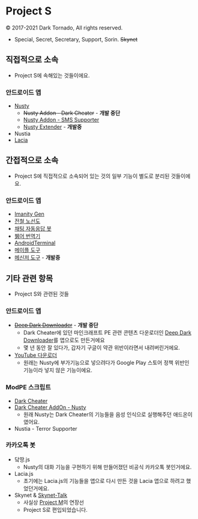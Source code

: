 # Project S
© 2017-2021 Dark Tornado, All rights reserved.
* Special, Secret, Secretary, Support, Sorin. <s>Skynet</s>

## 직접적으로 소속
* Project S에 속해있는 것들이에요.

### 안드로이드 앱
* [Nusty](https://play.google.com/store/apps/details?id=com.darktornado.nusty)
  * ~~Nusty Addon - Dark Cheater~~ - **개발 중단**
  * [Nusty Addon - SMS Supporter](https://blog.naver.com/dt3141592/221524480538)
  * [Nusty Extender](NustyExtender) - **개발중**
* Nustia
* [Lacia](https://github.com/DarkTornado/Lacia)

## 간접적으로 소속
* Project S에 직접적으로 소속되어 있는 것의 일부 기능이 별도로 분리된 것들이에요.

### 안드로이드 앱
* [Imanity Gen](https://play.google.com/store/apps/details?id=com.darktornado.imanity)
* [전철 노선도](https://play.google.com/store/apps/details?id=com.darktornado.metromap)
* [채팅 자동응답 봇](https://play.google.com/store/apps/details?id=com.darktornado.chatbot)
* [뷁어 번역기](https://github.com/DarkTornado/BreakIt-Translator)
* [AndroidTerminal](https://github.com/DarkTornado/AndroidTerminal)
* [메이플 도구](https://github.com/DarkTornado/MapleTools)
* [메신저 도구](https://github.com/DarkTornado/MessangerUtils) - **개발중**

## 기타 관련 항목
* Project S와 관련된 것들

### 안드로이드 앱
* <s>[Deep Dark Downloader](https://play.google.com/store/apps/details?id=com.darktornado.deepdarkdownloader)</s> - **개발 중단**
  * Dark Cheater에 있던 마인크래프트 PE 관련 콘텐츠 다운로더인 [Deep Dark Downloader](https://blog.naver.com/dt3141592/220775827121)를 앱으로도 만든거에요
  * 몇 년 동안 잘 있다가, 갑자기 구글이 약관 위반이라면서 내려버린거에요.
* [YouTube 다운로더](https://github.com/DarkTornado/YouTubeDownloader)
  * 원래는 Nusty에 부가기능으로 넣으려다가 Google Play 스토어 정책 위반인 기능이라 넣지 않은 기능이에요.

### ModPE 스크립트
* [Dark Cheater](https://github.com/DarkTornado/darkCheater)
* [Dark Cheater AddOn - Nusty](https://blog.naver.com/dt3141592/221033063264)
  * 원래 Nusty는 Dark Cheater의 기능들을 음성 인식으로 실행해주던 애드온이였어요.
* Nustia - Terror Supporter

### 카카오톡 봇
* 닼땅.js
  * Nusty의 대화 기능을 구현하기 위해 만들어졌던 비공식 카카오톡 봇인거에요.
* Lacia.js
  * 초기에는 Lacia.js의 기능들을 앱으로 다시 만든 것을 Lacia 앱으로 하려고 했었던거에요.
* Skynet & [Skynet-Talk](https://github.com/DarkTornado/Skynet-Talk)
  * 사실상 [Project M](https://github.com/DarkTornado/ProjectM)의 연장선
  * Project S로 편입되었습니다.
